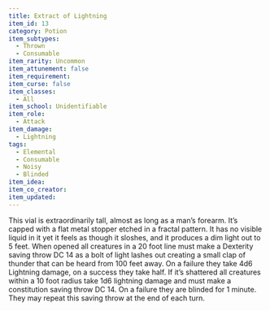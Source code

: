 ```yaml
---
title: Extract of Lightning
item_id: 13
category: Potion
item_subtypes:
  - Thrown
  - Consumable
item_rarity: Uncommon
item_attunement: false
item_requirement:
item_curse: false
item_classes:
  - All
item_school: Unidentifiable
item_role:
  - Attack
item_damage:
  - Lightning
tags:
  - Elemental
  - Consumable
  - Noisy
  - Blinded
item_idea:
item_co_creator:
item_updated:
---
```


This vial is extraordinarily tall, almost as long as a man’s forearm. It’s capped with a flat metal stopper etched in a fractal pattern. It has no visible liquid in it yet it feels as though it sloshes, and it produces a dim light out to 5 feet.
When opened all creatures in a 20 foot line must make a Dexterity saving throw DC 14 as a bolt of light lashes out creating a small clap of thunder that can be heard from 100 feet away. On a failure they take 4d6 Lightning damage, on a success they take half.
If it’s shattered all creatures within a 10 foot radius take 1d6 lightning damage and must make a constitution saving throw DC 14. On a failure they are blinded for 1 minute. They may repeat this saving throw at the end of each turn.
